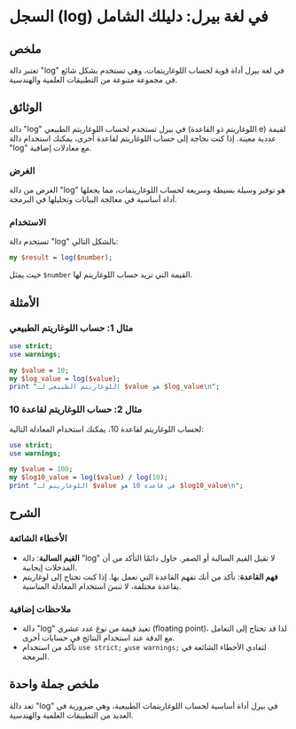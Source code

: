 <!--
Meta Description: # السجل (log) في لغة بيرل: دليلك الشامل ## ملخص تعتبر دالة "log" في لغة بيرل أداة قوية لحساب اللوغاريتمات، وهي تستخدم بشكل شائع في مجموعة متنوعة من ال...
Meta Keywords: log, اللوغاريتم, دالة, use, value
-->

# السجل (log) في لغة بيرل: دليلك الشامل

## ملخص
تعتبر دالة "log" في لغة بيرل أداة قوية لحساب اللوغاريتمات، وهي تستخدم بشكل شائع في مجموعة متنوعة من التطبيقات العلمية والهندسية.

## الوثائق
دالة "log" في بيرل تستخدم لحساب اللوغاريتم الطبيعي (اللوغاريتم ذو القاعدة e) لقيمة عددية معينة. إذا كنت بحاجة إلى حساب اللوغاريتم لقاعدة أخرى، يمكنك استخدام دالة "log" مع معادلات إضافية.

### الغرض
الغرض من دالة "log" هو توفير وسيلة بسيطة وسريعة لحساب اللوغاريتمات، مما يجعلها أداة أساسية في معالجة البيانات وتحليلها في البرمجة.

### الاستخدام
تستخدم دالة "log" بالشكل التالي:

```perl
my $result = log($number);
```

حيث يمثل `$number` القيمة التي تريد حساب اللوغاريتم لها.

## الأمثلة
### مثال 1: حساب اللوغاريتم الطبيعي
```perl
use strict;
use warnings;

my $value = 10;
my $log_value = log($value);
print "اللوغاريتم الطبيعي لـ $value هو $log_value\n";
```

### مثال 2: حساب اللوغاريتم لقاعدة 10
لحساب اللوغاريتم لقاعدة 10، يمكنك استخدام المعادلة التالية:
```perl
use strict;
use warnings;

my $value = 100;
my $log10_value = log($value) / log(10);
print "اللوغاريتم لـ $value في قاعدة 10 هو $log10_value\n";
```

## الشرح
### الأخطاء الشائعة
- **القيم السالبة**: دالة "log" لا تقبل القيم السالبة أو الصفر. حاول دائمًا التأكد من أن المدخلات إيجابية.
- **فهم القاعدة**: تأكد من أنك تفهم القاعدة التي تعمل بها. إذا كنت تحتاج إلى لوغاريتم بقاعدة مختلفة، لا تنسَ استخدام المعادلة المناسبة.

### ملاحظات إضافية
- دالة "log" تعيد قيمة من نوع عدد عشري (floating point)، لذا قد تحتاج إلى التعامل مع الدقة عند استخدام النتائج في حسابات أخرى.
- تأكد من استخدام `use strict;` و`use warnings;` لتفادي الأخطاء الشائعة في البرمجة.

## ملخص جملة واحدة
تعد دالة "log" في بيرل أداة أساسية لحساب اللوغاريتمات الطبيعية، وهي ضرورية في العديد من التطبيقات العلمية والهندسية.